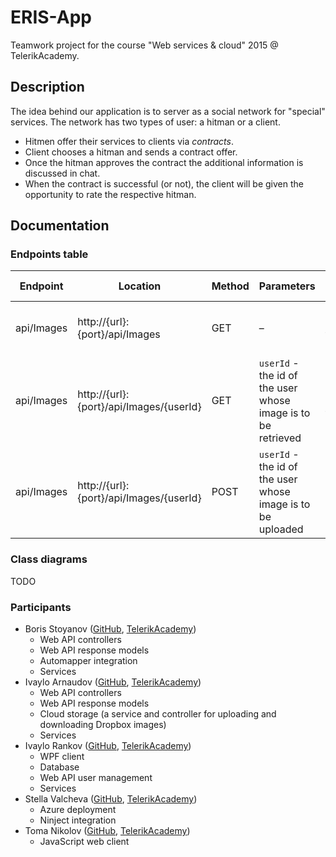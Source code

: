 # ERIS-App
Teamwork project for the course "Web services & cloud" 2015 @ TelerikAcademy.

## Description 
The idea behind our application is to server as a social network for "special" services. The network has two types of user: a hitman or a client.

- Hitmen offer their services to clients via *contracts*.
- Client chooses a hitman and sends a contract offer.
- Once the hitman approves the contract the additional information is discussed in chat.
- When the contract is successful (or not), the client will be given the opportunity to rate the respective hitman.

## Documentation

### Endpoints table

| Endpoint   | Location                                | Method | Parameters                                                   | Explanation                                                                         | Response format |
|------------|-----------------------------------------|--------|--------------------------------------------------------------|-------------------------------------------------------------------------------------|-----------------|
| api/Images | http://{url}:{port}/api/Images          | GET    | –                                                            | Returns a list of images with an id for the respective user.                        | XML/JSON        |
| api/Images | http://{url}:{port}/api/Images/{userId} | GET    | `userId` - the id of the user whose image is to be retrieved | Returns a base64-encoded string which is the image for the   user with id `userId`. | XML/JSON        |
| api/Images | http://{url}:{port}/api/Images/{userId} | POST   | `userId` - the id of the user whose image is to be uploaded  | Saves an `ImageResponseModel` object to Dropbox, linking it to   SQL server.          | XML/JSON        |

### Class diagrams

TODO

### Participants

- Boris Stoyanov ([GitHub](https://github.com/TemplarRei), [TelerikAcademy](http://telerikacademy.com/Users/borisstoyanovv))
  - Web API controllers
  - Web API response models
  - Automapper integration
  - Services
- Ivaylo Arnaudov ([GitHub](https://github.com/arnaudoff), [TelerikAcademy](http://telerikacademy.com/Users/ivaylo.arnaudov))
  - Web API controllers
  - Web API response models
  - Cloud storage (a service and controller for uploading and downloading Dropbox images)
  - Services
- Ivaylo Rankov ([GitHub](https://github.com/Ivorankov), [TelerikAcademy](http://telerikacademy.com/Users/ivo.rankov.7))
  - WPF client
  - Database
  - Web API user management
  - Services
- Stella Valcheva ([GitHub](https://github.com/stellaval), [TelerikAcademy](http://telerikacademy.com/Users/stellaval))
  - Azure deployment
  - Ninject integration
- Toma Nikolov ([GitHub](https://github.com/TomaNikolov), [TelerikAcademy](http://telerikacademy.com/Users/tomasaa))
  - JavaScript web client
